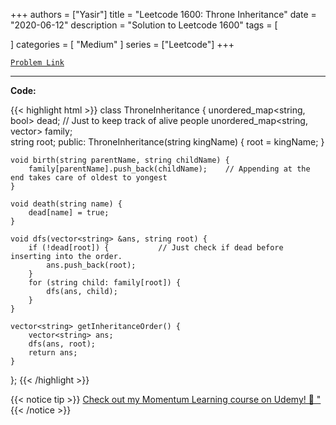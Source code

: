 
+++
authors = ["Yasir"]
title = "Leetcode 1600: Throne Inheritance"
date = "2020-06-12"
description = "Solution to Leetcode 1600"
tags = [
    
]
categories = [
    "Medium"
]
series = ["Leetcode"]
+++



[`Problem Link`](https://leetcode.com/problems/throne-inheritance/description/)

---

**Code:**

{{< highlight html >}}
class ThroneInheritance {
    unordered_map<string, bool> dead;   // Just to keep track of alive people
    unordered_map<string, vector<string>> family;  
    string root;
public:
    ThroneInheritance(string kingName) {
        root = kingName;
    }
    
    void birth(string parentName, string childName) {
        family[parentName].push_back(childName);    // Appending at the end takes care of oldest to yongest 
    }
    
    void death(string name) {
        dead[name] = true;
    }
    
    void dfs(vector<string> &ans, string root) {
        if (!dead[root]) {           // Just check if dead before inserting into the order.
            ans.push_back(root);
        }
        for (string child: family[root]) {
            dfs(ans, child);
        }
    }
    
    vector<string> getInheritanceOrder() {
        vector<string> ans;
        dfs(ans, root);
        return ans;
    }
};
{{< /highlight >}}


{{< notice tip >}}
[Check out my Momentum Learning course on Udemy! 🚀 "](https://www.udemy.com/course/blind-75-the-data-structures-and-algorithms-essentials/)
{{< /notice >}}

